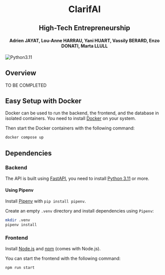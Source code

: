 <h1 align="center">ClarifAI</h1>
<h2 align="center">High-Tech Entrepreneurship</h2>
<h4 align="center">Adrien JAYAT, Lou-Anne HARRAU, Yani HUART, Vassily BERARD, Enzo DONATI, Marta LLULL</h4>

![Python3.11](https://img.shields.io/badge/python-3.11-red) &nbsp;

## Overview

TO BE COMPLETED

## Easy Setup with Docker

Docker can be used to run the backend, the frontend, and the database in isolated containers. You need to install [Docker](https://docs.docker.com/get-docker/) on your system.

Then start the Docker containers with the following command:

```bash
docker compose up
```

## Dependencies

### Backend
The API is built using [FastAPI](https://fastapi.tiangolo.com/), you need to install [Python 3.11](https://www.python.org/downloads/release/python-31112/) or more.

#### Using Pipenv

Install [Pipenv](https://pipenv.pypa.io/en/latest/) with `pip install pipenv`.

Create an empty `.venv` directory and install dependencies using `Pipenv`:

```bash
mkdir .venv
pipenv install
```

### Frontend

Install [Node.js](https://nodejs.org/en/download/) and [npm](https://www.npmjs.com/get-npm) (comes with Node.js).

You can start the frontend with the following command:

```bash
npm run start
```